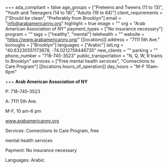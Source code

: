 +++
ada_compliant = false
age_groups = ["Preteens and Tweens (11 to 13)", "Youth and Teenagers (14 to 19)", "Adults (19 to 64)"]
client_requirements = ["Should be clean", "Preferably from Brooklyn"]
email = "info@arabamericanny.org"
highlight = true
image = ""
org = "Arab American Association of NY"
payment_types = ["No insurance necessary"]
program = ""
tags = ["healthy", "mental"]
telehealth = ""
website = "https://www.arabamericanny.org/"
[[locations]]
address = "7111 5th Ave."
boroughs = ["Brooklyn"]
languages = ["Arabic"]
latLng = "40.63230551173878, -74.0212758446735"
new_clients = ""
parking = ""
phone_number = "718-745-3523"
public_transportation = "N, Q, W, R trains to Brooklyn"
services = ["Free mental health services", "Connections to Care Program"]
[[locations.hours_of_operation]]
day_hours = "M-F 10am-6pm"

+++
**Arab American Association of NY**

P: 718-745-3523

A: 7111 5th Ave.

M-F, 10 am-6 pm

www.arabamericanny.org

Services: Connections to Care Program, free

mental health services

Payment: No insurance necessary

Languages: Arabic